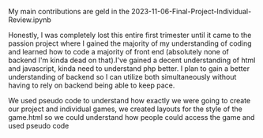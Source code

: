 My main contributions are geld in the 2023-11-06-Final-Project-Individual-Review.ipynb

Honestly, I was completely lost this entire first trimester until it came to the passion project where I gained the majority of my understanding of coding and learned how to code a majority of front end (absolutely none of backend I'm kinda dead on that).I've gained a decent understanding of html and javascript, kinda need to understand php better. I plan to gain a better understanding of backend so I can utilize both simultaneously without having to rely on backend being able to keep pace.

We used pseudo code to understand how exactly we were going to create our project and individual games, we created layouts for the style of the game.html so we could understand how people could access the game and used pseudo code